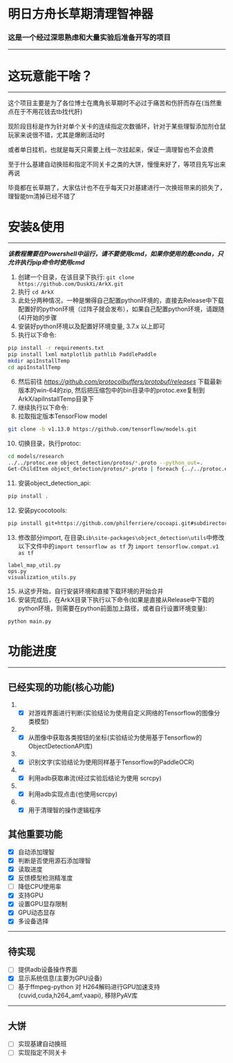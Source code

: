 # 明日方舟长草期清理智神器

### 这是一个经过深思熟虑和大量实验后准备开写的项目

 
---

# 这玩意能干啥？

---

这个项目主要是为了各位博士在鹰角长草期时不必过于痛苦和伤肝而存在(当然重点在于不用花钱去tb找代肝)

现阶段目标是作为针对单个关卡的连续指定次数循环，针对于某些理智添加剂仓鼠玩家来说很不错，尤其是爆刷活动时

或者单日挂机，也就是每天只需要上线一次挂起来，保证一滴理智也不会浪费

至于什么基建自动换班和指定不同关卡之类的大饼，慢慢来好了，等项目先写出来再说

毕竟都在长草期了，大家估计也不在乎每天只对基建进行一次换班带来的损失了，理智能tm清掉已经不错了

# 安装&使用

---

***该教程需要在Powershell中运行，请不要使用cmd，如果你使用的是conda，只允许执行pip命令时使用cmd***

1. 创建一个目录，在该目录下执行: `git clone https://github.com/DuskXi/ArkX.git`
2. 执行 `cd ArkX`
3. 此处分两种情况，一种是懒得自己配置python环境的，直接去Release中下载配置好的python环境（过阵子就会发布），如果自己配置python环境，请跟随(4)开始的步骤
4. 安装好python环境以及配置好环境变量, 3.7.x 以上即可
5. 执行以下命令:

```bash
pip install -r requirements.txt
pip install lxml matplotlib pathlib PaddlePaddle
mkdir apiInstallTemp
cd apiInstallTemp
```

6. 然后前往 *https://github.com/protocolbuffers/protobuf/releases* 下载最新版本的win-64的zip,
   然后把压缩包中的bin目录中的protoc.exe复制到ArkX/apiInstallTemp目录下
7. 继续执行以下命令:
8. 拉取指定版本TensorFlow model

```bash
git clone -b v1.13.0 https://github.com/tensorflow/models.git
```

10. 切换目录，执行protoc:

```bash
cd models/research
../../protoc.exe object_detection/protos/*.proto --python_out=.
Get-ChildItem object_detection/protos/*.proto | foreach {../../protoc.exe "object_detection/protos/$($_.Name)" --python_out=.}
```

11. 安装object_detection_api:

```bash
pip install .
```

12. 安装pycocotools:

```bash
pip install git+https://github.com/philferriere/cocoapi.git#subdirectory=PythonAPI
```
13. 修改部分import, 在目录`Lib\site-packages\object_detection\utils`中修改以下文件中的`import tensorflow as tf` 为 `import tensorflow.compat.v1 as tf`
```
label_map_util.py
ops.py
visualization_utils.py
```

15. 从这步开始，自行安装环境和直接下载环境的开始合并
16. 安装完成后，在ArkX目录下执行以下命令(如果是直接从Release中下载的python环境，则需要在python前面加上路径，或者自行设置环境变量):

```bash
python main.py
```

# 功能进度

---

## 已经实现的功能(核心功能)

1.
    - [X] 对游戏界面进行判断(实验结论为使用自定义网络的Tensorflow的图像分类模型)

2.
    - [X] 从图像中获取各类按钮的坐标(实验结论为使用基于Tensorflow的ObjectDetectionAPI库)

3.
    - [X] 识别文字(实验结论为使用同样基于Tensorflow的PaddleOCR)

4.
    - [X] 利用adb获取串流(经过实验后结论为使用 scrcpy)

5.
    - [X] 利用adb实现点击(也使用scrcpy)

6.
    - [X] 用于清理智的操作逻辑程序

## 其他重要功能

- [X] 自动添加理智
- [X] 判断是否使用源石添加理智
- [X] 读取进度
- [X] 反馈模型检测精准度
- [ ] 降低CPU使用率
- [X] 支持GPU
- [X] 设置GPU显存限制
- [X] GPU动态显存
- [X] 多设备选择

---

## 待实现

- [ ] 提供adb设备操作界面
- [X] 显示系统信息(主要为GPU设备)
- [ ] 基于ffmpeg-python 对 H264解码进行GPU加速支持(cuvid,cuda,h264_amf,vaapi), 移除PyAV库

---

## 大饼

- [ ] 实现基建自动换班
- [ ] 实现指定不同关卡